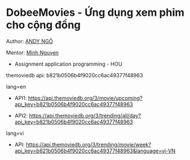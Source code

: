 # DobeeMovies - Ứng dụng xem phim cho cộng đồng

<lable>Author: <a href="http://fb.com/dn279"> ANDY NGÔ</a></lable>

<lable>Mentor: <a href = "http://github.com/sybertooth4945">Minh Nguyen</a></lable>

- Assignment application programming - HOU



themoviedb api: b821b0506b4f9020cc6ac49377f48963

lang=en

 - API1: https://api.themoviedb.org/3/movie/upcoming?api_key=b821b0506b4f9020cc6ac49377f48963
 
 - API2: https://api.themoviedb.org/3/trending/all/day?api_key=b821b0506b4f9020cc6ac49377f48963

lang=vi

 - API: https://api.themoviedb.org/3/trending/movie/week?api_key=b821b0506b4f9020cc6ac49377f48963&language=vi-VN